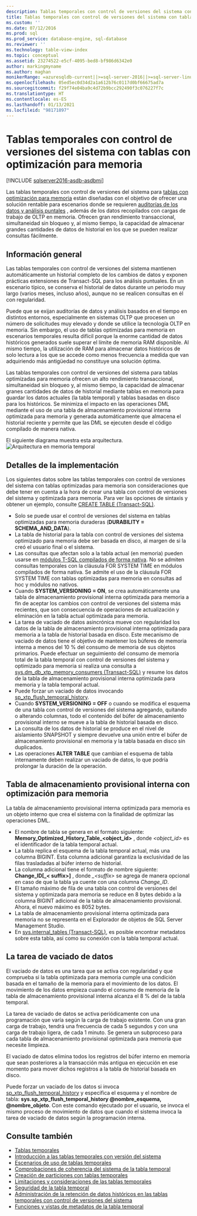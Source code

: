 ```yaml
---
description: Tablas temporales con control de versiones del sistema con tablas con optimización para memoria
title: Tablas temporales con control de versiones del sistema con tablas con optimización para memoria | Microsoft Docs
ms.custom: ''
ms.date: 07/12/2016
ms.prod: sql
ms.prod_service: database-engine, sql-database
ms.reviewer: ''
ms.technology: table-view-index
ms.topic: conceptual
ms.assetid: 23274522-e5cf-4095-bed8-bf986d6342e0
author: markingmyname
ms.author: maghan
monikerRange: =azuresqldb-current||>=sql-server-2016||>=sql-server-linux-2017||=azuresqldb-mi-current
ms.openlocfilehash: 05ed5ec0d34d2a1a612b76c0117d0bf66675ad7a
ms.sourcegitcommit: f29f74e04ba9c4d72b9bcc292490f3c076227f7c
ms.translationtype: HT
ms.contentlocale: es-ES
ms.lasthandoff: 01/13/2021
ms.locfileid: "98171897"
---
```

# <a name="system-versioned-temporal-tables-with-memory-optimized-tables"></a>Tablas temporales con control de versiones del sistema con tablas con optimización para memoria


[!INCLUDE [sqlserver2016-asdb-asdbmi](../../includes/applies-to-version/sqlserver2016-asdb-asdbmi.md)]


Las tablas temporales con control de versiones del sistema para [tablas con optimización para memoria](../in-memory-oltp/sample-database-for-in-memory-oltp.md) están diseñadas con el objetivo de ofrecer una solución rentable para escenarios donde se requieren [auditorías de los datos y análisis puntales](./temporal-table-usage-scenarios.md) , además de los datos recopilados con cargas de trabajo de OLTP en memoria. Ofrecen gran rendimiento transaccional, simultaneidad sin bloqueo y, al mismo tiempo, la capacidad de almacenar grandes cantidades de datos de historial en los que se pueden realizar consultas fácilmente.

## <a name="overview"></a>Información general

Las tablas temporales con control de versiones del sistema mantienen automáticamente un historial completo de los cambios de datos y exponen prácticas extensiones de Transact-SQL para los análisis puntuales. En un escenario típico, se conserva el historial de datos durante un periodo muy largo (varios meses, incluso años), aunque no se realicen consultas en él con regularidad.

Puede que se exijan auditorías de datos y análisis basados en el tiempo en distintos entornos, especialmente en sistemas OLTP que procesen un número de solicitudes muy elevado y donde se utilice la tecnología OLTP en memoria. Sin embargo, el uso de tablas optimizadas para memoria en escenarios temporales resulta difícil porque la enorme cantidad de datos históricos generados suele superar el límite de memoria RAM disponible. Al mismo tiempo, la utilización de RAM para almacenar datos históricos de solo lectura a los que se accede como menos frecuencia a medida que van adquiriendo más antigüedad no constituye una solución óptima.

Las tablas temporales con control de versiones del sistema para tablas optimizadas para memoria ofrecen un alto rendimiento transaccional, simultaneidad sin bloqueo y, al mismo tiempo, la capacidad de almacenar granes cantidades de datos de historial mediante tablas en memoria para guardar los datos actuales (la tabla temporal) y tablas basadas en disco para los históricos. Se minimiza el impacto en las operaciones DML mediante el uso de una tabla de almacenamiento provisional interna optimizada para memoria y generada automáticamente que almacena el historial reciente y permite que las DML se ejecuten desde el código compilado de manera nativa.

El siguiente diagrama muestra esta arquitectura. ![Arquitectura en memoria temporal](../../relational-databases/tables/media/temporal-in-memory-architecture.png "Arquitectura en memoria temporal")

## <a name="implementation-details"></a>Detalles de la implementación

Los siguientes datos sobre las tablas temporales con control de versiones del sistema con tablas optimizadas para memoria son consideraciones que debe tener en cuenta a la hora de crear una tabla con control de versiones del sistema y optimizada para memoria. Para ver las opciones de sintaxis y obtener un ejemplo, consulte [CREATE TABLE &#40;Transact-SQL&#41;](../../t-sql/statements/create-table-transact-sql.md).

- Solo se puede usar el control de versiones del sistema en tablas optimizadas para memoria duraderas (**DURABILITY = SCHEMA_AND_DATA**).
- La tabla de historial para la tabla con control de versiones del sistema optimizado para memoria debe ser basada en disco, al margen de si la creó el usuario final o el sistema.
- Las consultas que afectan solo a la tabla actual (en memoria) pueden usarse en [módulos T-SQL compilados de forma nativa](../in-memory-oltp/a-guide-to-query-processing-for-memory-optimized-tables.md). No se admiten consultas temporales con la cláusula FOR SYSTEM TIME en módulos compilados de forma nativa. Se admite el uso de la cláusula FOR SYSTEM TIME con tablas optimizadas para memoria en consultas ad hoc y módulos no nativos.
- Cuando **SYSTEM_VERSIONING = ON**, se crea automáticamente una tabla de almacenamiento provisional interna optimizada para memoria a fin de aceptar los cambios con control de versiones del sistema más recientes, que son consecuencia de operaciones de actualización y eliminación en la tabla actual optimizada para memoria.
- La tarea de vaciado de datos asincrónica mueve con regularidad los datos de la tabla de almacenamiento provisional interna optimizada para memoria a la tabla de historial basada en disco. Este mecanismo de vaciado de datos tiene el objetivo de mantener los búferes de memoria interna a menos del 10 % del consumo de memoria de sus objetos primarios. Puede efectuar un seguimiento del consumo de memoria total de la tabla temporal con control de versiones del sistema y optimizado para memoria si realiza una consulta a [sys.dm_db_xtp_memory_consumers &#40;Transact-SQL&#41;](../../relational-databases/system-dynamic-management-views/sys-dm-db-xtp-memory-consumers-transact-sql.md) y resume los datos de la tabla de almacenamiento provisional interna optimizada para memoria y la tabla temporal actual.
- Puede forzar un vaciado de datos invocando [sp_xtp_flush_temporal_history](../../relational-databases/system-stored-procedures/temporal-table-sp-xtp-flush-temporal-history.md).
- Cuando **SYSTEM_VERSIONING = OFF** o cuando se modifica el esquema de una tabla con control de versiones del sistema agregando, quitando o alterando columnas, todo el contenido del búfer de almacenamiento provisional interno se mueve a la tabla de historial basada en disco.
- La consulta de los datos de historial se produce en el nivel de aislamiento SNAPSHOT y siempre devuelve una unión entre el búfer de almacenamiento provisional en memoria y la tabla basada en disco sin duplicados.
- Las operaciones **ALTER TABLE** que cambian el esquema de tabla internamente deben realizar un vaciado de datos, lo que podría prolongar la duración de la operación.

## <a name="the-internal-memory-optimized-staging-table"></a>Tabla de almacenamiento provisional interna con optimización para memoria

La tabla de almacenamiento provisional interna optimizada para memoria es un objeto interno que crea el sistema con la finalidad de optimizar las operaciones DML.

- El nombre de tabla se genera en el formato siguiente: **Memory_Optimized_History_Table_<object_id>** , donde *<object_id>* es el identificador de la tabla temporal actual.
- La tabla replica el esquema de la tabla temporal actual, más una columna BIGINT. Esta columna adicional garantiza la exclusividad de las filas trasladadas al búfer interno de historial.
- La columna adicional tiene el formato de nombre siguiente: **Change_ID[_< suffix>]** , donde *_\<suffix>* se agrega de manera opcional en caso de que la tabla ya cuente con una columna *Change_ID*.
- El tamaño máximo de fila de una tabla con control de versiones del sistema y optimizada para memoria se reduce en 8 bytes debido a la columna BIGINT adicional de la tabla de almacenamiento provisional. Ahora, el nuevo máximo es 8052 bytes.
- La tabla de almacenamiento provisional interna optimizada para memoria no se representa en el Explorador de objetos de SQL Server Management Studio.
- En [sys.internal_tables &#40;Transact-SQL&#41;](../../relational-databases/system-catalog-views/sys-internal-tables-transact-sql.md), es posible encontrar metadatos sobre esta tabla, así como su conexión con la tabla temporal actual.

## <a name="the-data-flush-task"></a>La tarea de vaciado de datos

El vaciado de datos es una tarea que se activa con regularidad y que comprueba si la tabla optimizada para memoria cumple una condición basada en el tamaño de la memoria para el movimiento de los datos. El movimiento de los datos empieza cuando el consumo de memoria de la tabla de almacenamiento provisional interna alcanza el 8 % del de la tabla temporal.

La tarea de vaciado de datos se activa periódicamente con una programación que varía según la carga de trabajo existente. Con una gran carga de trabajo, tendrá una frecuencia de cada 5 segundos y con una carga de trabajo ligera, de cada 1 minuto. Se genera un subproceso para cada tabla de almacenamiento provisional optimizada para memoria que necesite limpieza.

El vaciado de datos elimina todos los registros del búfer interno en memoria que sean posteriores a la transacción más antigua en ejecución en ese momento para mover dichos registros a la tabla de historial basada en disco.

Puede forzar un vaciado de los datos si invoca [sp_xtp_flush_temporal_history](../../relational-databases/system-stored-procedures/temporal-table-sp-xtp-flush-temporal-history.md) y especifica el esquema y el nombre de tabla: **sys.sp_xtp_flush_temporal_history \@nombre_esquema, \@nombre_objeto**. Con este comando ejecutado por el usuario, se invoca el mismo proceso de movimiento de datos que cuando el sistema invoca la tarea de vaciado de datos según la programación interna.

## <a name="see-also"></a>Consulte también

- [Tablas temporales](../../relational-databases/tables/temporal-tables.md)
- [Introducción a las tablas temporales con versión del sistema](../../relational-databases/tables/getting-started-with-system-versioned-temporal-tables.md)
- [Escenarios de uso de tablas temporales](../../relational-databases/tables/temporal-table-usage-scenarios.md)
- [Comprobaciones de coherencia del sistema de la tabla temporal](../../relational-databases/tables/temporal-table-system-consistency-checks.md)
- [Creación de particiones con tablas temporales](../../relational-databases/tables/partitioning-with-temporal-tables.md)
- [Limitaciones y consideraciones de las tablas temporales](../../relational-databases/tables/temporal-table-considerations-and-limitations.md)
- [Seguridad de la tabla temporal](../../relational-databases/tables/temporal-table-security.md)
- [Administración de la retención de datos históricos en las tablas temporales con control de versiones del sistema](../../relational-databases/tables/manage-retention-of-historical-data-in-system-versioned-temporal-tables.md)
- [Funciones y vistas de metadatos de la tabla temporal](../../relational-databases/tables/temporal-table-metadata-views-and-functions.md)

